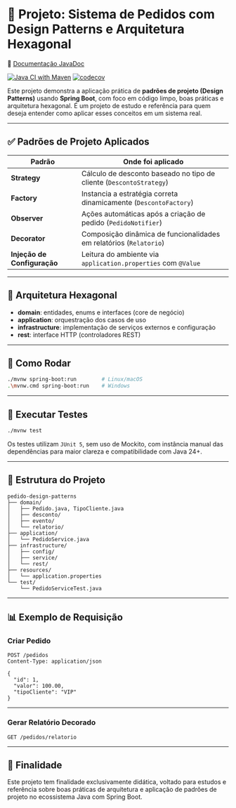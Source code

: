 
# 🧠 Projeto: Sistema de Pedidos com Design Patterns e Arquitetura Hexagonal

📘 [Documentação JavaDoc](https://h2danilo.github.io/exemplos-design-patterns/)

[![Java CI with Maven](https://github.com/h2danilo/exemplos-design-patterns/actions/workflows/build.yml/badge.svg)](https://github.com/h2danilo/exemplos-design-patterns/actions/workflows/build.yml)
[![codecov](https://codecov.io/gh/h2danilo/exemplos-design-patterns/branch/main/graph/badge.svg)](https://codecov.io/gh/h2danilo/exemplos-design-patterns)

Este projeto demonstra a aplicação prática de **padrões de projeto (Design Patterns)** usando **Spring Boot**, com foco em código limpo, boas práticas e arquitetura hexagonal. É um projeto de estudo e referência para quem deseja entender como aplicar esses conceitos em um sistema real.

---

## ✅ Padrões de Projeto Aplicados

| Padrão             | Onde foi aplicado                                                        |
|--------------------|---------------------------------------------------------------------------|
| **Strategy**        | Cálculo de desconto baseado no tipo de cliente (`DescontoStrategy`)      |
| **Factory**         | Instancia a estratégia correta dinamicamente (`DescontoFactory`)         |
| **Observer**        | Ações automáticas após a criação de pedido (`PedidoNotifier`)            |
| **Decorator**       | Composição dinâmica de funcionalidades em relatórios (`Relatorio`)       |
| **Injeção de Configuração** | Leitura do ambiente via `application.properties` com `@Value`         |

---

## 🧱 Arquitetura Hexagonal

- **domain**: entidades, enums e interfaces (core de negócio)
- **application**: orquestração dos casos de uso
- **infrastructure**: implementação de serviços externos e configuração
- **rest**: interface HTTP (controladores REST)

---

## 🚀 Como Rodar

```bash
./mvnw spring-boot:run        # Linux/macOS
.\mvnw.cmd spring-boot:run    # Windows
```

---

## 🧪 Executar Testes

```bash
./mvnw test
```

Os testes utilizam `JUnit 5`, sem uso de Mockito, com instância manual das dependências para maior clareza e compatibilidade com Java 24+.

---

## 📁 Estrutura do Projeto

```
pedido-design-patterns
├── domain/
│   ├── Pedido.java, TipoCliente.java
│   ├── desconto/
│   ├── evento/
│   └── relatorio/
├── application/
│   └── PedidoService.java
├── infrastructure/
│   ├── config/
│   ├── service/
│   └── rest/
├── resources/
│   └── application.properties
└── test/
    └── PedidoServiceTest.java
```

---

## 📊 Exemplo de Requisição

### Criar Pedido

```http
POST /pedidos
Content-Type: application/json

{
  "id": 1,
  "valor": 100.00,
  "tipoCliente": "VIP"
}
```

---

### Gerar Relatório Decorado

```http
GET /pedidos/relatorio
```

---

## 🧠 Finalidade

Este projeto tem finalidade exclusivamente didática, voltado para estudos e referência sobre boas práticas de arquitetura e aplicação de padrões de projeto no ecossistema Java com Spring Boot.

